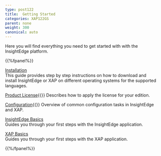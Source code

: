 ```yaml
---
type: post122
title:  Getting Started
categories: XAP122GS
parent: none
weight: 300
canonical: auto
---
```


Here you will find everything you need to get started with with the InsightEdge platform.


{{%fpanel%}}

[Installation](installation.html)<br>
This guide provides step by step instructions on how to download and install InsightEdge or XAP on different operating systems for the supported languages.

[Product License](license-key.html){{<wbr>}}
Describes how to apply the license for your edition.

[Configuration](common-environment-variables.html){{<wbr>}}
Overview of common configuration tasks in InsightEdge and XAP.

[InsightEdge Basics](insightedge-basics.html)<br>
Guides you through your first steps with the InsightEdge application.

[XAP Basics](xap-basics.html)<br>
Guides you through your first steps with the XAP application.

{{%/fpanel%}}
